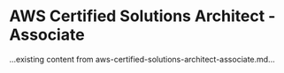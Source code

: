 # AWS Certified Solutions Architect - Associate

...existing content from aws-certified-solutions-architect-associate.md...

